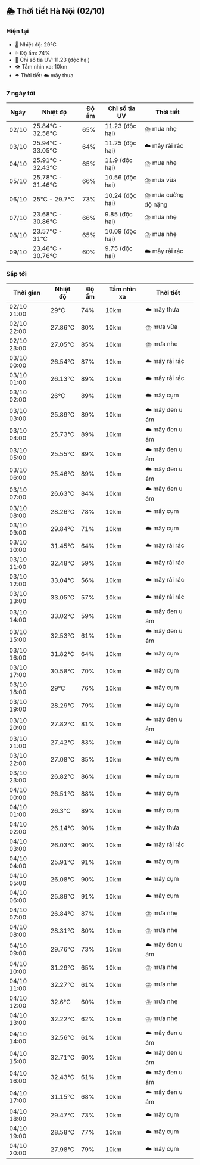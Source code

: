 ## 🌦️ Thời tiết Hà Nội (02/10)

### Hiện tại

- 🌡️ Nhiệt độ: 29℃
- 💦 Độ ẩm: 74%
- 🌟 Chỉ số tia UV: 11.23 (độc hại)
- 👁️ Tầm nhìn xa: 10km
- ☂️ Thời tiết: ☁️ mây thưa

### 7 ngày tới

| Ngày | Nhiệt độ | Độ ẩm | Chỉ số tia UV | Thời tiết |
| --- | --- | --- | --- | --- |
| 02/10 | 25.84℃ - 32.58℃ | 65% | 11.23 (độc hại) | ⛈️ mưa nhẹ |
| 03/10 | 25.94℃ - 33.05℃ | 64% | 11.25 (độc hại) | ☁️ mây rải rác |
| 04/10 | 25.91℃ - 32.43℃ | 65% | 11.9 (độc hại) | ⛈️ mưa nhẹ |
| 05/10 | 25.78℃ - 31.46℃ | 66% | 10.56 (độc hại) | ⛈️ mưa vừa |
| 06/10 | 25℃ - 29.7℃ | 73% | 10.24 (độc hại) | ⛈️ mưa cường độ nặng |
| 07/10 | 23.68℃ - 30.86℃ | 66% | 9.85 (độc hại) | ⛈️ mưa nhẹ |
| 08/10 | 23.57℃ - 31℃ | 65% | 10.09 (độc hại) | ⛈️ mưa nhẹ |
| 09/10 | 23.46℃ - 30.76℃ | 60% | 9.75 (độc hại) | ☁️ mây rải rác |

### Sắp tới

| Thời gian | Nhiệt độ | Độ ẩm | Tầm nhìn xa | Thời tiết |
| --- | --- | --- | --- | --- |
| 02/10 21:00 | 29℃ | 74% | 10km | ☁️ mây thưa |
| 02/10 22:00 | 27.86℃ | 80% | 10km | ⛈️ mưa vừa |
| 02/10 23:00 | 27.05℃ | 85% | 10km | ⛈️ mưa nhẹ |
| 03/10 00:00 | 26.54℃ | 87% | 10km | ☁️ mây rải rác |
| 03/10 01:00 | 26.13℃ | 89% | 10km | ☁️ mây rải rác |
| 03/10 02:00 | 26℃ | 89% | 10km | ☁️ mây cụm |
| 03/10 03:00 | 25.89℃ | 89% | 10km | ☁️ mây đen u ám |
| 03/10 04:00 | 25.73℃ | 89% | 10km | ☁️ mây đen u ám |
| 03/10 05:00 | 25.55℃ | 89% | 10km | ☁️ mây đen u ám |
| 03/10 06:00 | 25.46℃ | 89% | 10km | ☁️ mây đen u ám |
| 03/10 07:00 | 26.63℃ | 84% | 10km | ☁️ mây đen u ám |
| 03/10 08:00 | 28.26℃ | 78% | 10km | ☁️ mây cụm |
| 03/10 09:00 | 29.84℃ | 71% | 10km | ☁️ mây cụm |
| 03/10 10:00 | 31.45℃ | 64% | 10km | ☁️ mây rải rác |
| 03/10 11:00 | 32.48℃ | 59% | 10km | ☁️ mây rải rác |
| 03/10 12:00 | 33.04℃ | 56% | 10km | ☁️ mây rải rác |
| 03/10 13:00 | 33.05℃ | 57% | 10km | ☁️ mây rải rác |
| 03/10 14:00 | 33.02℃ | 59% | 10km | ☁️ mây đen u ám |
| 03/10 15:00 | 32.53℃ | 61% | 10km | ☁️ mây đen u ám |
| 03/10 16:00 | 31.82℃ | 64% | 10km | ☁️ mây cụm |
| 03/10 17:00 | 30.58℃ | 70% | 10km | ☁️ mây cụm |
| 03/10 18:00 | 29℃ | 76% | 10km | ☁️ mây cụm |
| 03/10 19:00 | 28.29℃ | 79% | 10km | ☁️ mây cụm |
| 03/10 20:00 | 27.82℃ | 81% | 10km | ☁️ mây đen u ám |
| 03/10 21:00 | 27.42℃ | 83% | 10km | ☁️ mây cụm |
| 03/10 22:00 | 27.08℃ | 85% | 10km | ☁️ mây cụm |
| 03/10 23:00 | 26.82℃ | 86% | 10km | ☁️ mây cụm |
| 04/10 00:00 | 26.51℃ | 88% | 10km | ☁️ mây cụm |
| 04/10 01:00 | 26.3℃ | 89% | 10km | ☁️ mây cụm |
| 04/10 02:00 | 26.14℃ | 90% | 10km | ☁️ mây thưa |
| 04/10 03:00 | 26.03℃ | 90% | 10km | ☁️ mây rải rác |
| 04/10 04:00 | 25.91℃ | 91% | 10km | ☁️ mây cụm |
| 04/10 05:00 | 26.08℃ | 90% | 10km | ☁️ mây cụm |
| 04/10 06:00 | 25.89℃ | 91% | 10km | ☁️ mây cụm |
| 04/10 07:00 | 26.84℃ | 87% | 10km | ⛈️ mưa nhẹ |
| 04/10 08:00 | 28.31℃ | 80% | 10km | ⛈️ mưa nhẹ |
| 04/10 09:00 | 29.76℃ | 73% | 10km | ☁️ mây đen u ám |
| 04/10 10:00 | 31.29℃ | 65% | 10km | ⛈️ mưa nhẹ |
| 04/10 11:00 | 32.27℃ | 61% | 10km | ⛈️ mưa nhẹ |
| 04/10 12:00 | 32.6℃ | 60% | 10km | ⛈️ mưa nhẹ |
| 04/10 13:00 | 32.22℃ | 62% | 10km | ⛈️ mưa nhẹ |
| 04/10 14:00 | 32.56℃ | 61% | 10km | ☁️ mây đen u ám |
| 04/10 15:00 | 32.71℃ | 60% | 10km | ☁️ mây đen u ám |
| 04/10 16:00 | 32.43℃ | 61% | 10km | ☁️ mây đen u ám |
| 04/10 17:00 | 31.15℃ | 68% | 10km | ☁️ mây đen u ám |
| 04/10 18:00 | 29.47℃ | 73% | 10km | ☁️ mây cụm |
| 04/10 19:00 | 28.58℃ | 77% | 10km | ☁️ mây cụm |
| 04/10 20:00 | 27.98℃ | 79% | 10km | ☁️ mây cụm |
